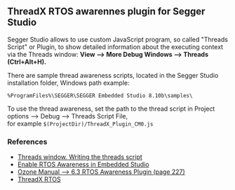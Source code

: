 ## ThreadX RTOS awarennes plugin for Segger Studio

Segger Studio allows to use custom JavaScript program, so called "Threads Script" or Plugin, to show detailed information about the executing context via the Threads window:
**View --> More Debug Windows --> Threads (Ctrl+Alt+H).**

There are sample thread awareness scripts, located in the Segger Studio installation folder, Windows path example:
```
%ProgramFiles%\SEGGER\SEGGER Embedded Studio 8.10b\samples\
```

To use the thread awareness, set the path to the thread script in Project options --> Debug --> Threads Script File, <br> for example ```$(ProjectDir)/ThreadX_Plugin_CM0.js```

### References

* [Threads window. Writing the threads script](https://studio.segger.com/index.htm?https://studio.segger.com/ide_threads_window.htm)
* [Enable RTOS Awareness in Embedded Studio](https://wiki.segger.com/Enable_RTOS_Awareness_in_Embedded_Studio)
* [Ozone Manual --> 6.3 RTOS Awareness Plugin (page 227)](https://www.segger.com/downloads/jlink/UM08025_Ozone.pdf)
* [ThreadX RTOS](https://github.com/eclipse-threadx/threadx)

